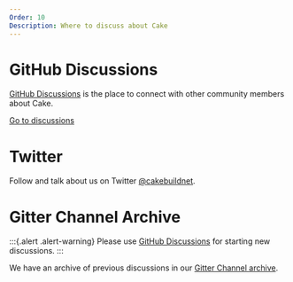 ```yaml
---
Order: 10
Description: Where to discuss about Cake
---
```


# GitHub Discussions

[GitHub Discussions](https://github.com/cake-build/cake/discussions) is the place to connect with other community members about Cake.

<a class="btn btn-primary btn-lg" href="https://github.com/cake-build/cake/discussions" target="_blank" role="button">
    <i class="fa fa-comment"></i> Go to discussions
</a>

# Twitter

Follow and talk about us on Twitter [@cakebuildnet](https://twitter.com/cakebuildnet).

# Gitter Channel Archive

:::{.alert .alert-warning}
Please use [GitHub Discussions](https://github.com/cake-build/cake/discussions) for starting new discussions.
:::

We have an archive of previous discussions in our [Gitter Channel archive](https://gitter.im/cake-build/cake).
